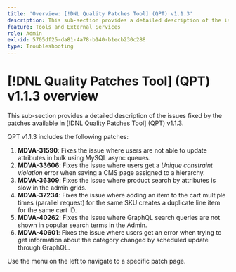 ```yaml
---
title: 'Overview: [!DNL Quality Patches Tool] (QPT) v1.1.3'
description: This sub-section provides a detailed description of the issues fixed by the patches available in [!DNL Quality Patches Tool] (QPT) v1.1.3.
feature: Tools and External Services
role: Admin
exl-id: 5705df25-da81-4a78-b140-b1ecb230c288
type: Troubleshooting
---
```

# [!DNL Quality Patches Tool] (QPT) v1.1.3 overview

This sub-section provides a detailed description of the issues fixed by the patches available in [!DNL Quality Patches Tool] (QPT) v1.1.3.

QPT v1.1.3 includes the following patches:

1. **MDVA-31590**: Fixes the issue where users are not able to update attributes in bulk using MySQL async queues.
1. **MDVA-33606**: Fixes the issue where users get a *Unique constraint violation* error when saving a CMS page assigned to a hierarchy.
1. **MDVA-36309**: Fixes the issue where product search by attributes is slow in the admin grids.
1. **MDVA-37234**: Fixes the issue where adding an item to the cart multiple times (parallel request) for the same SKU creates a duplicate line item for the same cart ID.
1. **MDVA-40262**: Fixes the issue where GraphQL search queries are not shown in popular search terms in the Admin.
1. **MDVA-40601**: Fixes the issue where users get an error when trying to get information about the category changed by scheduled update through GraphQL.

Use the menu on the left to navigate to a specific patch page.
